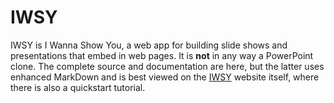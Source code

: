# IWSY

IWSY is I Wanna Show You, a web app for building slide shows and presentations that embed in web pages. It is **not** in any way a PowerPoint clone. The complete source and documentation are here, but the latter uses enhanced MarkDown and is best viewed on the [IWSY](https://iwannashowyou.com) website itself, where there is also a quickstart tutorial.
